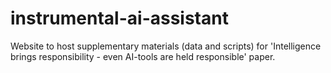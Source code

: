# instrumental-ai-assistant
Website to host supplementary materials (data and scripts) for 'Intelligence brings responsibility - even AI-tools are held responsible' paper.
